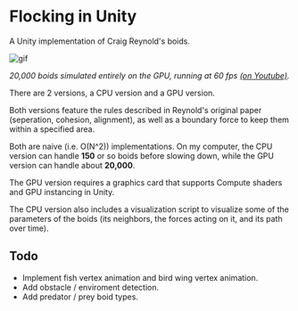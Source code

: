 # Flocking in Unity
A Unity implementation of Craig Reynold's boids.

![gif](https://media.giphy.com/media/jnUMgg3GFzhwUxxwfg/giphy.gif)

*20,000 boids simulated entirely on the GPU, running at 60 fps [(on Youtube)](https://youtu.be/JlhW6CCkrhY).*

There are 2 versions, a CPU version and a GPU version.

Both versions feature the rules described in Reynold's original paper (seperation, cohesion, alignment), as well as a boundary force to keep them within a specified area.

Both are naive (i.e. O(N^2)) implementations. On my computer, the CPU version can handle **150** or so boids before slowing down, while the GPU version can handle about **20,000**.

The GPU version requires a graphics card that supports Compute shaders and GPU instancing in Unity.

The CPU version also includes a visualization script to visualize some of the parameters of the boids (its neighbors, the forces acting on it, and its path over time).

## Todo

- Implement fish vertex animation and bird wing vertex animation.
- Add obstacle / enviroment detection.
- Add predator / prey boid types.